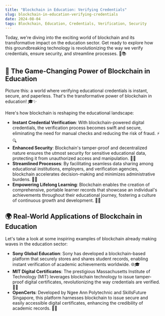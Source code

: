 ```yaml
---
title: "Blockchain in Education: Verifying Credentials"
slug: blockchain-in-education-verifying-credentials
date: 2024-08-04
tags: Blockchain, Education, Credentials, Verification, Security
---
```


Today, we're diving into the exciting world of blockchain and its transformative impact on the education sector. Get ready to explore how this groundbreaking technology is revolutionizing the way we verify credentials, ensure security, and streamline processes. 🚀📚

## 🌟 The Game-Changing Power of Blockchain in Education

Picture this: a world where verifying educational credentials is instant, secure, and paperless. That's the transformative power of blockchain in education! 🎓✨

Here's how blockchain is reshaping the educational landscape:

- **Instant Credential Verification**: With blockchain-powered digital credentials, the verification process becomes swift and secure, eliminating the need for manual checks and reducing the risk of fraud. ⚡🔍
- **Enhanced Security**: Blockchain's tamper-proof and decentralized nature ensures the utmost security for sensitive educational data, protecting it from unauthorized access and manipulation. 🔐💪
- **Streamlined Processes**: By facilitating seamless data sharing among educational institutions, employers, and verification agencies, blockchain accelerates decision-making and minimizes administrative burdens. 🤝⏰
- **Empowering Lifelong Learning**: Blockchain enables the creation of comprehensive, portable learner records that showcase an individual's achievements throughout their educational journey, fostering a culture of continuous growth and development. 🌱🌟

## 🌍 Real-World Applications of Blockchain in Education

Let's take a look at some inspiring examples of blockchain already making waves in the education sector:

- **Sony Global Education**: Sony has developed a blockchain-based platform that securely stores and shares student records, enabling instant verification of academic achievements worldwide. 🌐🎓
- **MIT Digital Certificates**: The prestigious Massachusetts Institute of Technology (MIT) leverages blockchain technology to issue tamper-proof digital certificates, revolutionizing the way credentials are verified. 🏫🔑
- **OpenCerts**: Developed by Ngee Ann Polytechnic and SkillsFuture Singapore, this platform harnesses blockchain to issue secure and easily accessible digital certificates, enhancing the credibility of academic records. 📜✅